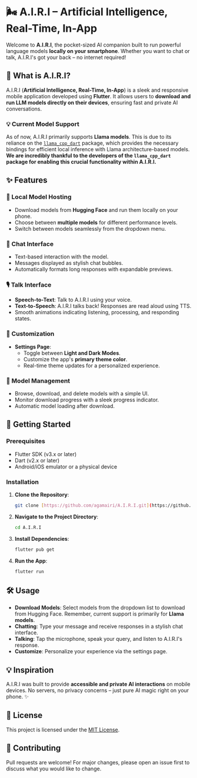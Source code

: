 # 🌬️ A.I.R.I – Artificial Intelligence, Real-Time, In-App

Welcome to **A.I.R.I**, the pocket-sized AI companion built to run powerful language models **locally on your smartphone**. Whether you want to chat or talk, A.I.R.I's got your back – no internet required! 

## 📱 What is A.I.R.I?
A.I.R.I (**Artificial Intelligence, Real-Time, In-App**) is a sleek and responsive mobile application developed using **Flutter**. It allows users to **download and run LLM models directly on their devices**, ensuring fast and private AI conversations.

### 💡 Current Model Support
As of now, A.I.R.I primarily supports **Llama models**. This is due to its reliance on the [`llama_cpp_dart`](https://pub.dev/packages/llama_cpp_dart) package, which provides the necessary bindings for efficient local inference with Llama architecture-based models. **We are incredibly thankful to the developers of the `llama_cpp_dart` package for enabling this crucial functionality within A.I.R.I.**

## ✨ Features
### 🤖 Local Model Hosting
- Download models from **Hugging Face** and run them locally on your phone.
- Choose between **multiple models** for different performance levels.
- Switch between models seamlessly from the dropdown menu.

### 💬 Chat Interface
- Text-based interaction with the model.
- Messages displayed as stylish chat bubbles.
- Automatically formats long responses with expandable previews.

### 🎙️ Talk Interface
- **Speech-to-Text**: Talk to A.I.R.I using your voice.
- **Text-to-Speech**: A.I.R.I talks back! Responses are read aloud using TTS.
- Smooth animations indicating listening, processing, and responding states.

### 🎨 Customization
- **Settings Page**:
  - Toggle between **Light and Dark Modes**.
  - Customize the app's **primary theme color**.
  - Real-time theme updates for a personalized experience.

### 📂 Model Management
- Browse, download, and delete models with a simple UI.
- Monitor download progress with a sleek progress indicator.
- Automatic model loading after download.

## 🚀 Getting Started
### Prerequisites
- Flutter SDK (v3.x or later)
- Dart (v2.x or later)
- Android/iOS emulator or a physical device

### Installation
1.  **Clone the Repository**:
    ```bash
    git clone [https://github.com/agamairi/A.I.R.I.git](https://github.com/agamairi/A.I.R.I.git)
    ```
2.  **Navigate to the Project Directory**:
    ```bash
    cd A.I.R.I
    ```
3.  **Install Dependencies**:
    ```bash
    flutter pub get
    ```
4.  **Run the App**:
    ```bash
    flutter run
    ```

## 🛠️ Usage
-   **Download Models**: Select models from the dropdown list to download from Hugging Face. Remember, current support is primarily for **Llama models**.
-   **Chatting**: Type your message and receive responses in a stylish chat interface.
-   **Talking**: Tap the microphone, speak your query, and listen to A.I.R.I's response.
-   **Customize**: Personalize your experience via the settings page.

## 💡 Inspiration
A.I.R.I was built to provide **accessible and private AI interactions** on mobile devices. No servers, no privacy concerns – just pure AI magic right on your phone. ✨

## 📄 License
This project is licensed under the [MIT License](LICENSE).

## 🤝 Contributing
Pull requests are welcome! For major changes, please open an issue first to discuss what you would like to change.
